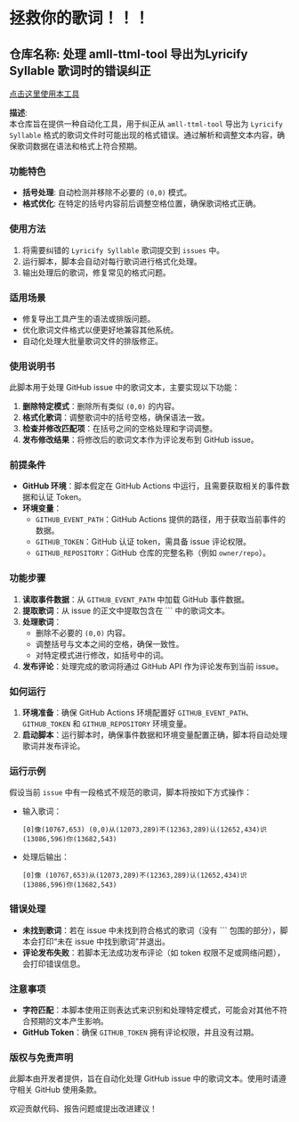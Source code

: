 # 拯救你的歌词！！！

## **仓库名称**: 处理 amll-ttml-tool 导出为Lyricify Syllable 歌词时的错误纠正

[点击这里使用本工具](https://github.com/HKLHaoBin/amll-ttml-tool-export-fix-for-Lyricify-Syllable-lyrics/issues/new/choose)

**描述**:  
本仓库旨在提供一种自动化工具，用于纠正从 `amll-ttml-tool` 导出为 `Lyricify Syllable` 格式的歌词文件时可能出现的格式错误。通过解析和调整文本内容，确保歌词数据在语法和格式上符合预期。

### 功能特色
- **括号处理**: 自动检测并移除不必要的 `(0,0)` 模式。
- **格式优化**: 在特定的括号内容前后调整空格位置，确保歌词格式正确。

### 使用方法
1. 将需要纠错的 `Lyricify Syllable` 歌词提交到 `issues` 中。
2. 运行脚本，脚本会自动对每行歌词进行格式化处理。
3. 输出处理后的歌词，修复常见的格式问题。

### 适用场景
- 修复导出工具产生的语法或排版问题。
- 优化歌词文件格式以便更好地兼容其他系统。
- 自动化处理大批量歌词文件的排版修正。

### 使用说明书

此脚本用于处理 GitHub issue 中的歌词文本，主要实现以下功能：

1. **删除特定模式**：删除所有类似 `(0,0)` 的内容。
2. **格式化歌词**：调整歌词中的括号空格，确保语法一致。
3. **检查并修改匹配项**：在括号之间的空格处理和字词调整。
4. **发布修改结果**：将修改后的歌词文本作为评论发布到 GitHub issue。

### 前提条件

- **GitHub 环境**：脚本假定在 GitHub Actions 中运行，且需要获取相关的事件数据和认证 Token。
- **环境变量**：
  - `GITHUB_EVENT_PATH`：GitHub Actions 提供的路径，用于获取当前事件的数据。
  - `GITHUB_TOKEN`：GitHub 认证 token，需具备 issue 评论权限。
  - `GITHUB_REPOSITORY`：GitHub 仓库的完整名称（例如 `owner/repo`）。
  
### 功能步骤

1. **读取事件数据**：从 `GITHUB_EVENT_PATH` 中加载 GitHub 事件数据。
2. **提取歌词**：从 issue 的正文中提取包含在 ``` 中的歌词文本。
3. **处理歌词**：
   - 删除不必要的 `(0,0)` 内容。
   - 调整括号与文本之间的空格，确保一致性。
   - 对特定模式进行修改，如括号中的词。
4. **发布评论**：处理完成的歌词将通过 GitHub API 作为评论发布到当前 issue。

### 如何运行

1. **环境准备**：确保 GitHub Actions 环境配置好 `GITHUB_EVENT_PATH`、`GITHUB_TOKEN` 和 `GITHUB_REPOSITORY` 环境变量。
2. **启动脚本**：运行脚本时，确保事件数据和环境变量配置正确，脚本将自动处理歌词并发布评论。

### 运行示例

假设当前 `issue` 中有一段格式不规范的歌词，脚本将按如下方式操作：

- 输入歌词：
  ```
  [0]像(10767,653) (0,0)从(12073,289)不(12363,289)认(12652,434)识(13086,596)你(13682,543)
  ```

- 处理后输出：
  ```
  [0]像 (10767,653)从(12073,289)不(12363,289)认(12652,434)识(13086,596)你(13682,543)
  ```

### 错误处理

- **未找到歌词**：若在 issue 中未找到符合格式的歌词（没有 ``` 包围的部分），脚本会打印“未在 issue 中找到歌词”并退出。
- **评论发布失败**：若脚本无法成功发布评论（如 token 权限不足或网络问题），会打印错误信息。

### 注意事项

- **字符匹配**：本脚本使用正则表达式来识别和处理特定模式，可能会对其他不符合预期的文本产生影响。
- **GitHub Token**：确保 `GITHUB_TOKEN` 拥有评论权限，并且没有过期。

### 版权与免责声明

此脚本由开发者提供，旨在自动化处理 GitHub issue 中的歌词文本。使用时请遵守相关 GitHub 使用条款。

欢迎贡献代码、报告问题或提出改进建议！
